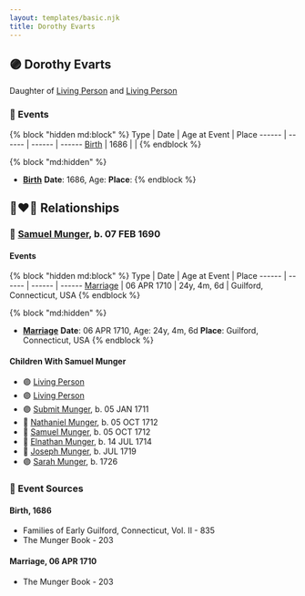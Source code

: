 ```yaml
---
layout: templates/basic.njk
title: Dorothy Evarts
---
```

## 🟣 Dorothy Evarts

Daughter of [Living Person](/people/8/86538784) and [Living Person](/people/3/35247110)

### 📆 Events

{% block "hidden md:block" %}
Type | Date | Age at Event | Place
------ | ------ | ------ | ------
[Birth](#event-event-3) | 1686 |  |
{% endblock %}

{% block "md:hidden" %}
- **[Birth](#event-event-3)**
**Date**: 1686, Age:
**Place**:
{% endblock %}

## 👩‍❤️‍👨 Relationships

### 🔵 [Samuel Munger](/people/6/64239804), b. 07 FEB 1690

#### Events

{% block "hidden md:block" %}
Type | Date | Age at Event | Place
------ | ------ | ------ | ------
[Marriage](#event-family-0-event-0) | 06 APR 1710 | 24y, 4m, 6d | Guilford, Connecticut, USA
{% endblock %}

{% block "md:hidden" %}
- **[Marriage](#event-family-0-event-0)**
**Date**: 06 APR 1710, Age: 24y, 4m, 6d
**Place**: Guilford, Connecticut, USA
{% endblock %}

#### Children With Samuel Munger
* 🟣 [Living Person](/people/8/8047387)
* 🟣 [Living Person](/people/7/79164696)
* 🟣 [Submit Munger](/people/1/10597619), b. 05 JAN 1711
* 🔵 [Nathaniel Munger](/people/3/38968541), b. 05 OCT 1712
* 🔵 [Samuel Munger](/people/1/17676382), b. 05 OCT 1712
* 🔵 [Elnathan Munger](/people/3/39748505), b. 14 JUL 1714
* 🔵 [Joseph Munger](/people/4/48475708), b. JUL 1719
* 🟣 [Sarah Munger](/people/2/2457192), b. 1726
### 📰 Event Sources

#### <a id="event-event-3"></a> Birth, 1686
* Families of Early Guilford, Connecticut, Vol. II  - 835
* The Munger Book  - 203
#### <a id="event-family-0-event-0"></a> Marriage, 06 APR 1710
* The Munger Book  - 203

